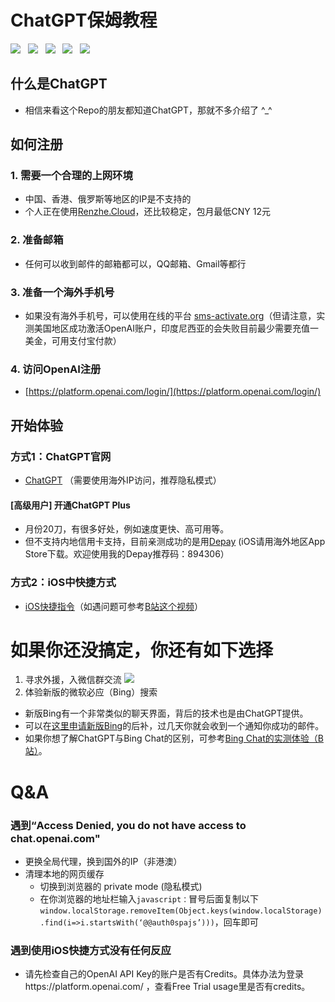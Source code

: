 # ChatGPT保姆教程
[![](https://shields.io/github/stars/kkgo1999/Stable-diffusion-person?style=social)](https://github.com/KKGo1999) &nbsp;
[![](https://shields.io/twitter/follow/kkgo1999?label=Follow)](https://twitter.com/kkgo1999) &nbsp;
[![](https://shields.io/youtube/channel/subscribers/UCx7EyuAEFfga6cTYABxlaCQ)](https://youtube.com/@KKGo1999) &nbsp;
[![](https://img.shields.io/badge/bilibili-哔哩哔哩-critical)](https://space.bilibili.com/406715814) &nbsp;
[![](https://img.shields.io/badge/WeChat-微信-brightgreen)](https://www.kkgo1999.top/img/kkgo1999.wechat.jpg)

## 什么是ChatGPT
* 相信来看这个Repo的朋友都知道ChatGPT，那就不多介绍了 ^_^

## 如何注册

### 1. 需要一个合理的上网环境
* 中国、香港、俄罗斯等地区的IP是不支持的
* 个人正在使用[Renzhe.Cloud](https://renzhe.cloud/auth/register?code=a7JU)，还比较稳定，包月最低CNY 12元

### 2. 准备邮箱
* 任何可以收到邮件的邮箱都可以，QQ邮箱、Gmail等都行

### 3. 准备一个海外手机号
* 如果没有海外手机号，可以使用在线的平台 [sms-activate.org](https://sms-activate.org/cn/info/ChatGPT)（但请注意，实测美国地区成功激活OpenAI账户，印度尼西亚的会失败目前最少需要充值一美金，可用支付宝付款）

### 4. 访问OpenAI注册
* [https://platform.openai.com/login/](https://platform.openai.com/login/)

## 开始体验

### 方式1：ChatGPT官网
* [ChatGPT](https://chat.openai.com/chat) （需要使用海外IP访问，推荐隐私模式）

#### [高级用户] 开通ChatGPT Plus
* 月份20刀，有很多好处，例如速度更快、高可用等。
* 但不支持内地信用卡支持，目前亲测成功的是用[Depay](https://depay.depay.one/web-app/register-h5?invitCode=894306&lang=zh-cn) (iOS请用海外地区App Store下载。欢迎使用我的Depay推荐码：894306）

### 方式2：iOS中快捷方式
* [iOS快捷指令](https://kkgo1999.top/redirect/gpt_shortcut.html)（如遇问题可参考[B站这个视频](https://www.bilibili.com/video/BV1vD4y1n79F/)）

# 如果你还没搞定，你还有如下选择
1. 寻求外援，入微信群交流 [![](https://img.shields.io/badge/WeChat-微信-brightgreen)](https://www.kkgo1999.top/img/kkgo1999.wechat.jpg)
1. 体验新版的微软必应（Bing）搜索
  * 新版Bing有一个非常类似的聊天界面，背后的技术也是由ChatGPT提供。
  * 可以在[这里申请新版Bing](https://www.microsoft.com/zh-cn/edge?form=MA13FJ)的后补，过几天你就会收到一个通知你成功的邮件。
  * 如果你想了解ChatGPT与Bing Chat的区别，可参考[Bing Chat的实测体验（B站）](https://www.bilibili.com/video/BV168411T7bL/)。

# Q&A
### 遇到“Access Denied, you do not have access to chat.openai.com"
* 更换全局代理，换到国外的IP（非港澳）
* 清理本地的网页缓存
  * 切换到浏览器的 private mode (隐私模式)
  * 在你浏览器的地址栏输入```javascript：```冒号后面复制以下 ```window.localStorage.removeItem(Object.keys(window.localStorage).find(i=>i.startsWith(‘@@auth0spajs’)))```，回车即可
  
### 遇到使用iOS快捷方式没有任何反应
* 请先检查自己的OpenAI API Key的账户是否有Credits。具体办法为登录https://platform.openai.com/ ，查看Free Trial usage里是否有credits。
